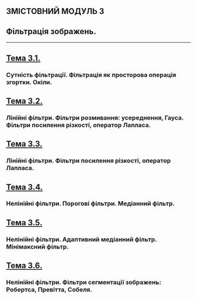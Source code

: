 ## **ЗМІСТОВНИЙ МОДУЛЬ 3**
## **Фільтрація зображень.**
- - -
## [**Тема 3.1.**](20_21_DIP_Modulo_3_1.pdf)
### **Сутність фільтрації. Фільтрація як просторова операція згортки. Окіли.**
## [**Тема 3.2.**](20_21_DIP_Modulo_3_2.pdf)
### **Лінійні фільтри. Фільтри розмивання: усереднення, Гауса. Фільтри посилення різкості, оператор Лапласа.**
## [**Тема 3.3.**](20_21_DIP_Modulo_3_3.pdf)
### **Лінійні фільтри. Фільтри посилення різкості, оператор Лапласа.**
## [**Тема 3.4.**](20_21_DIP_Modulo_3_4.pdf)
### **Нелінійні фільтри. Порогові фільтри. Медіанний фільтр.**
## [**Тема 3.5.**](20_21_DIP_Modulo_3_5.pdf)
### **Нелінійні фільтри. Адаптивний медіанний фільтр. Мінімаксний фільтр.**
## [**Тема 3.6.**](20_21_DIP_Modulo_3_6.pdf)
### **Нелінійні фільтри. Фільтри сегментації зображень: Робертса, Превітта, Собеля.**

